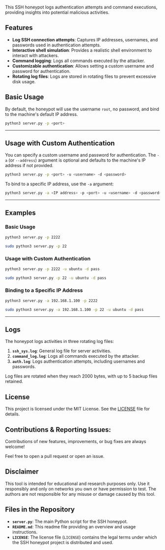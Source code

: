 This SSH honeypot logs authentication attempts and command executions, providing insights into potential malicious activities.

## **Features**

- **Log SSH connection attempts**: Captures IP addresses, usernames, and passwords used in authentication attempts.
- **Interactive shell simulation**: Provides a realistic shell environment to interact with attackers.
- **Command logging**: Logs all commands executed by the attacker.
- **Customizable authentication**: Allows setting a custom username and password for authentication.
- **Rotating log files**: Logs are stored in rotating files to prevent excessive disk usage.

## **Basic Usage**

By default, the honeypot will use the username `root`, no password, and bind to the machine's default IP address.

```bash
python3 server.py -p <port>
```

---

## Usage with Custom Authentication

You can specify a custom username and password for authentication. The `-a` (or `--address`) argument is optional and defaults to the machine's IP address if not provided.

```bash
python3 server.py -p <port> -u <username> -d <password>
```

To bind to a specific IP address, use the `-a` argument:

```bash
python3 server.py -a <IP address> -p <port> -u <username> -d <password>
```

---

## Examples

### Basic Usage
```bash
python3 server.py -p 2222
```
```bash
sudo python3 server.py -p 22
```

### Usage with Custom Authentication
```bash
python3 server.py -p 2222 -u ubuntu -d pass

sudo python3 server.py -p 22 -u ubuntu -d pass
```

### Binding to a Specific IP Address
```bash
python3 server.py -a 192.168.1.100 -p 2222

sudo python3 server.py -a 192.168.1.100 -p 22 -u ubuntu -d pass
```
---

## Logs

The honeypot logs activities in three rotating log files:

1. **`ssh_sys.log`**: General log file for server activities.
2. **`command_log.log`**: Logs all commands executed by the attacker.
3. **`auth.log`**: Logs authentication attempts, including usernames and passwords.

Log files are rotated when they reach 2000 bytes, with up to 5 backup files retained.


## License

This project is licensed under the MIT License. See the [LICENSE](LICENSE) file for details.

## Contributions & Reporting Issues:

Contributions of new features, improvements, or bug fixes are always welcome!

Feel free to open a pull request or open an issue.

## Disclaimer

This tool is intended for educational and research purposes only. Use it responsibly and only on networks you own or have permission to test. The authors are not responsible for any misuse or damage caused by this tool.

## Files in the Repository

- **`server.py`**: The main Python script for the SSH honeypot.
- **`README.md`**: This readme file providing an overview and usage instructions.
- **`LICENSE`**:  The license file (`LICENSE`) contains the legal terms under which the SSH honeypot project is distributed and used.
